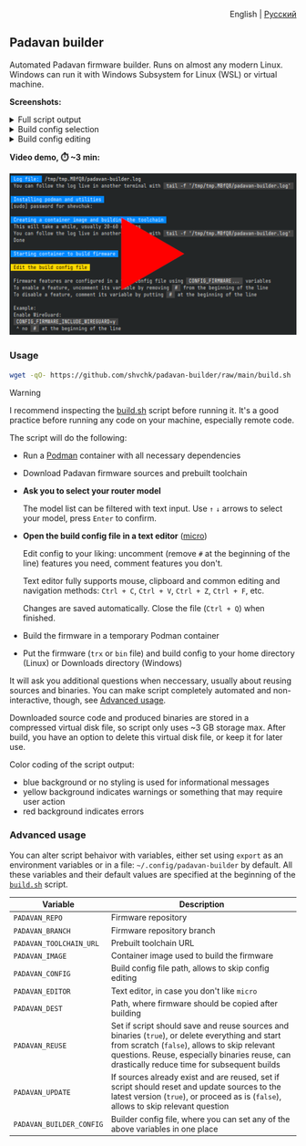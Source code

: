 <p align="right">English | <a href="README.ru.md">Русский</a></p>

## Padavan builder

Automated Padavan firmware builder. Runs on almost any modern Linux. Windows can run it with Windows Subsystem for Linux (WSL) or virtual machine.

**Screenshots:**

<details>
  <summary>Full script output</summary>

  ![Full script output](misc/screenshots/main.webp)
</details>

<details>
  <summary>Build config selection</summary>

  ![Build config selection](misc/screenshots/select-config.webp)
</details>

<details>
  <summary>Build config editing</summary>

  ![Build config editing](misc/screenshots/edit-config.webp)
</details>

**Video demo, ⏱️ ~3 min:**

[![Video demo](misc/screenshots/video-preview.webp)](https://youtu.be/AX7YRaR9CBw)


### Usage

```sh
wget -qO- https://github.com/shvchk/padavan-builder/raw/main/build.sh | bash
```

> [!WARNING]  
> I recommend inspecting the [build.sh](build.sh) script before running it. It's a good practice before running any code on your machine, especially remote code.

The script will do the following:

- Run a [Podman](https://podman.io) container with all necessary dependencies

- Download Padavan firmware sources and prebuilt toolchain

- **Ask you to select your router model**

  The model list can be filtered with text input. Use `↑` `↓` arrows to select your model, press `Enter` to confirm.

- **Open the build config file in a text editor** ([micro](https://micro-editor.github.io))

  Edit config to your liking: uncomment (remove `#` at the beginning of the line) features you need, comment features you don't.

  Text editor fully supports mouse, clipboard and common editing and navigation methods: `Ctrl + C`, `Ctrl + V`, `Ctrl + Z`, `Ctrl + F`, etc.

  Changes are saved automatically. Close the file (`Ctrl + Q`) when finished.

- Build the firmware in a temporary Podman container

- Put the firmware (`trx` or `bin` file) and build config to your home directory (Linux) or Downloads directory (Windows)


It will ask you additional questions when neccessary, usually about reusing sources and binaries. You can make script completely automated and non-interactive, though, see [Advanced usage](#advanced-usage).

Downloaded source code and produced binaries are stored in a compressed virtual disk file, so script only uses ~3 GB storage max. After build, you have an option to delete this virtual disk file, or keep it for later use.

Color coding of the script output:

- blue background or no styling is used for informational messages
- yellow background indicates warnings or something that may require user action
- red background indicates errors


### Advanced usage

You can alter script behaivor with variables, either set using `export` as an environment variables or in a file: `~/.config/padavan-builder` by default. All these variables and their default values are specified at the beginning of the [`build.sh`](build.sh) script.

Variable                 | Description
-------------------------|------------------------------------------------------
`PADAVAN_REPO`           | Firmware repository
`PADAVAN_BRANCH`         | Firmware repository branch
`PADAVAN_TOOLCHAIN_URL`  | Prebuilt toolchain URL
`PADAVAN_IMAGE`          | Container image used to build the firmware
`PADAVAN_CONFIG`         | Build config file path, allows to skip config editing
`PADAVAN_EDITOR`         | Text editor, in case you don't like `micro`
`PADAVAN_DEST`           | Path, where firmware should be copied after building
`PADAVAN_REUSE`          | Set if script should save and reuse sources and binaries (`true`), or delete everything and start from scratch (`false`), allows to skip relevant questions. Reuse, especially binaries reuse, can drastically reduce time for subsequent builds
`PADAVAN_UPDATE`         | If sources already exist and are reused, set if script should reset and update sources to the latest version (`true`), or proceed as is (`false`), allows to skip relevant question
`PADAVAN_BUILDER_CONFIG` | Builder config file, where you can set any of the above variables in one place
